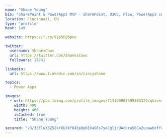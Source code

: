 ```yaml
---
name: "Shane Young"
bio: "SharePoint & PowerApps MVP - SharePoint, O365, Flow, PowerApps consulting? @PowerApps911 | Pure Snark? You found it."
location: Cincinnati, OH
type: "profile"
heat: 149

website: https://t.co/91p5BQ3pUe

twitter:
  username: ShanesCows
  url: https://twitter.com/ShanesCows
  followers: 17741

linkedin:
  url: https://www.linkedin.com/in/cincyshane

topics:
  - Power Apps

images:
  - url: https://pbs.twimg.com/profile_images/713100007398883329/qUzvsvQ3_400x400.jpg
    width: 400
    height: 400
    isCached: true
    title: "Shane Young"

secured: "v3/33FluX3Z52krXU3kf845p8p6EXaGEs7yaJgljcUAcbzaS6Ca2uoaw6ofY42tVNYpYjnovA4LvNoJYi2/pfND+P9vaoTYX4V7dMJyk80pNI4k2WAtOG4UrjX7mQxHOD67MaUpxABTTW4c4T4OVQ5pqxH8Jf2CnnYnYvGLFlSbltm4mKsFpo8Ll/3LAozJXTAOo98LpXOb9akcemcn8tx3k8hFIO24xbp9UIvkxFXVM1qsKsoDwtl7u1DG89NhBrGUUPp4SK7KB+aFDq1n8am3AlHXpt4k306YO+3jpEyv6cwAJ8MeryqbrrxM3U2jxpmlgLnwgFZVNQ/V0R6x18anxWmxwcN1cjZRSNZKZ0hfM8OXn03PVTPkbfIskUw4uEvLls6KVszUBEFM/nqGgeYPRfHFZqLbDu9SXoPkGU9s=;6gbjsPpl/3VHe0ihGxf+sg=="
---
```


